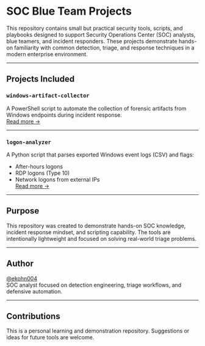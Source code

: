 # SOC Blue Team Projects

This repository contains small but practical security tools, scripts, and playbooks designed to support Security Operations Center (SOC) analysts, blue teamers, and incident responders. These projects demonstrate hands-on familiarity with common detection, triage, and response techniques in a modern enterprise environment.

---

## Projects Included

### `windows-artifact-collector`
A PowerShell script to automate the collection of forensic artifacts from Windows endpoints during incident response.  
[Read more →](windows-artifact-collector/README.md)

---

### `logon-analyzer`
A Python script that parses exported Windows event logs (CSV) and flags:
- After-hours logons
- RDP logons (Type 10)
- Network logons from external IPs  
[Read more →](logon-analyzer/README.md)

---

## Purpose

This repository was created to demonstrate hands-on SOC knowledge, incident response mindset, and scripting capability. The tools are intentionally lightweight and focused on solving real-world triage problems.

---

## Author

[@ekohn004](https://github.com/ekohn004)  
SOC analyst focused on detection engineering, triage workflows, and defensive automation.

---

## Contributions

This is a personal learning and demonstration repository. Suggestions or ideas for future tools are welcome.
